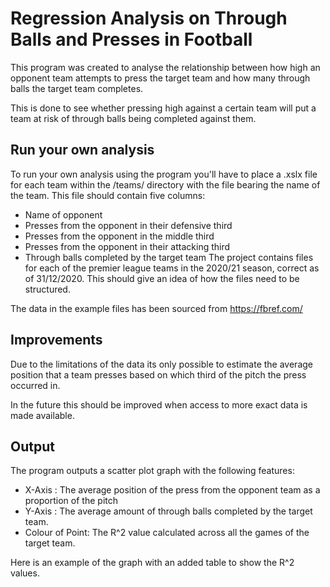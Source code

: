 # Regression Analysis on Through Balls and Presses in Football
This program was created to analyse the relationship between how high an opponent team attempts to press the target team and how many through balls the target team completes.

This is done to see whether pressing high against a certain team will put a team at risk of through balls being completed against them.

## Run your own analysis

To run your own analysis using the program you'll have to place a .xslx file for each team within the /teams/ directory with the file bearing the name of the team. This file should contain five columns:
- Name of opponent
- Presses from the opponent in their defensive third
- Presses from the opponent in the middle third
- Presses from the opponent in their attacking third
- Through balls completed by the target team
The project contains files for each of the premier league teams in the 2020/21 season, correct as of 31/12/2020. This should give an idea of how the files need to be structured.

The data in the example files has been sourced from https://fbref.com/

## Improvements

Due to the limitations of the data its only possible to estimate the average position that a team presses based on which third of the pitch the press occurred in.

In the future this should be improved when access to more exact data is made available.

## Output

The program outputs a scatter plot graph with the following features:
- X-Axis : The average position of the press from the opponent team as a proportion of the pitch
- Y-Axis : The average amount of through balls completed by the target team.
- Colour of Point: The R^2 value calculated across all the games of the target team.

Here is an example of the graph with an added table to show the R^2 values.
